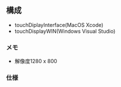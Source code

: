## 構成
- touchDiplayInterface(MacOS Xcode)
- touchDisplayWIN(Windows Visual Studio)

### メモ
- 解像度1280 x 800

### 仕様

